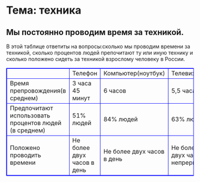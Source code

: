 <html>
    <h1>Тема: техника</h1>
  <h2>Мы постоянно проводим время за техникой.</h2>
  <p>В этой таблице ответиты на вопросы:сколько мы проводим времени за техникой, сколько процентов людей препочитают ту или иную технику и сколько положено сидеть за техникой взрослому человеку в России.</p>
    <table style="border:1px solid blue;">
        <tr>
          <td style="border:1px solid blue;"></td>
            <td style="border:1px solid blue;">Телефон</td>
            <td style="border:1px solid blue;">Компьютер(ноутбук)</td>
            <td style="border:1px solid blue;">Телевизор</td
        </tr>
        <tr>
            <td style="border:1px solid blue;">Время препровождения(в среднем)</td>
            <td style="border:1px solid blue;">3 часа 45 минут</td>
            <td style="border:1px solid blue;">6 часов </td>
            <td style="border:1px solid blue;">5,5 часа</td>
        </tr>
        <tr>
            <td style="border:1px solid blue;">Предпочитают использовать процентов людей
            (в среднем)</td>
            <td style="border:1px solid blue;">51% людей</td>
            <td style="border:1px solid blue;">84% людей</td>
            <td style="border:1px solid blue;">63% людей</td>
        </tr>
        <tr>
            <td style="border:1px solid blue;">Положено проводить времени</td>
            <td style="border:1px solid blue;">Не более двух часов в день</td>
          <td style="border:1px solid blue;">Не более двух часов в день</td>
          <td style="border:1px solid blue;">Не более двух часов непрерывно</td>
        </tr>
    </table>
</html>
